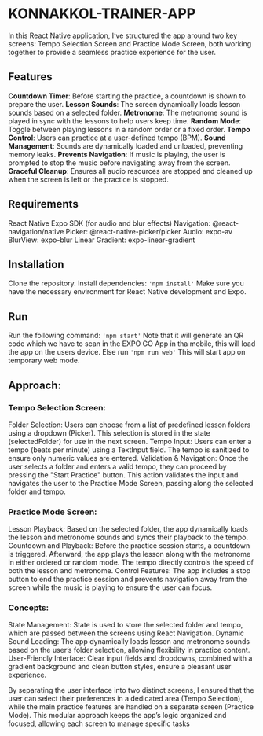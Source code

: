 # KONNAKKOL-TRAINER-APP

In this React Native application, I’ve structured the app around two key screens: Tempo Selection Screen and Practice Mode Screen, both working together to provide a seamless practice experience for the user.

## Features

**Countdown Timer**: Before starting the practice, a countdown is shown to prepare the user.
**Lesson Sounds**: The screen dynamically loads lesson sounds based on a selected folder.
**Metronome**: The metronome sound is played in sync with the lessons to help users keep time.
**Random Mode**: Toggle between playing lessons in a random order or a fixed order.
**Tempo Control**: Users can practice at a user-defined tempo (BPM).
**Sound Management**: Sounds are dynamically loaded and unloaded, preventing memory leaks.
**Prevents Navigation**: If music is playing, the user is prompted to stop the music before navigating away from the screen.
**Graceful Cleanup**: Ensures all audio resources are stopped and cleaned up when the screen is left or the practice is stopped.

## Requirements

React Native
Expo SDK (for audio and blur effects)
Navigation: @react-navigation/native
Picker: @react-native-picker/picker
Audio: expo-av
BlurView: expo-blur
Linear Gradient: expo-linear-gradient

## Installation

Clone the repository.
Install dependencies:
    `'npm install'`
Make sure you have the necessary environment for React Native development and Expo.

## Run

Run the following command:
    `'npm start'`
Note that it will generate an QR code which we have to scan in the EXPO GO App in tha mobile, this will load the app on the users device.
Else run
    `'npm run web'`
This will start app on temporary web mode.

## Approach:

### Tempo Selection Screen:

Folder Selection: Users can choose from a list of predefined lesson folders using a dropdown (Picker). This selection is stored in the state (selectedFolder) for use in the next screen.
Tempo Input: Users can enter a tempo (beats per minute) using a TextInput field. The tempo is sanitized to ensure only numeric values are entered.
Validation & Navigation: Once the user selects a folder and enters a valid tempo, they can proceed by pressing the "Start Practice" button. This action validates the input and navigates the user to the Practice Mode Screen, passing along the selected folder and tempo.

### Practice Mode Screen:

Lesson Playback: Based on the selected folder, the app dynamically loads the lesson and metronome sounds and syncs their playback to the tempo.
Countdown and Playback: Before the practice session starts, a countdown is triggered. Afterward, the app plays the lesson along with the metronome in either ordered or random mode. The tempo directly controls the speed of both the lesson and metronome.
Control Features: The app includes a stop button to end the practice session and prevents navigation away from the screen while the music is playing to ensure the user can focus.

### Concepts:

State Management: State is used to store the selected folder and tempo, which are passed between the screens using React Navigation.
Dynamic Sound Loading: The app dynamically loads lesson and metronome sounds based on the user’s folder selection, allowing flexibility in practice content.
User-Friendly Interface: Clear input fields and dropdowns, combined with a gradient background and clean button styles, ensure a pleasant user experience.

By separating the user interface into two distinct screens, I ensured that the user can select their preferences in a dedicated area (Tempo Selection), while the main practice features are handled on a separate screen (Practice Mode). This modular approach keeps the app’s logic organized and focused, allowing each screen to manage specific tasks
